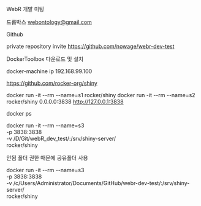 WebR 개발 미팅


드롭박스
webontology@gmail.com

Github

private repository invite
https://github.com/nowage/webr-dev-test



DockerToolbox 다운로드 및 설치

docker-machine ip
192.168.99.100


https://github.com/rocker-org/shiny


docker run -it --rm --name=s1 rocker/shiny
docker run -it --rm --name=s2 rocker/shiny
0.0.0.0:3838
http://127.0.0.1:3838





docker ps


docker run -it --rm --name=s3 \
-p 3838:3838 \
-v /D/Git/webR_dev_test/:/srv/shiny-server/ \
rocker/shiny

안됨 폴더 권한 때문에
공유폴더 사용


docker run -it --rm --name=s3 \
-p 3838:3838 \
-v /c/Users/Administrator/Documents/GitHub/webr-dev-test/:/srv/shiny-server/ \
rocker/shiny

